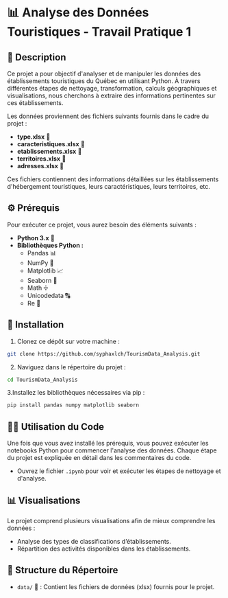 # 📊 Analyse des Données Touristiques - Travail Pratique 1

## 📝 Description

Ce projet a pour objectif d'analyser et de manipuler les données des établissements touristiques du Québec en utilisant Python. À travers différentes étapes de nettoyage, transformation, calculs géographiques et visualisations, nous cherchons à extraire des informations pertinentes sur ces établissements.

Les données proviennent des fichiers suivants fournis dans le cadre du projet :

- **type.xlsx** 📄
- **caracteristiques.xlsx** 📄
- **etablissements.xlsx** 📄
- **territoires.xlsx** 📄
- **adresses.xlsx** 📄

Ces fichiers contiennent des informations détaillées sur les établissements d'hébergement touristiques, leurs caractéristiques, leurs territoires, etc.

## ⚙️ Prérequis

Pour exécuter ce projet, vous aurez besoin des éléments suivants :

- **Python 3.x** 🐍
- **Bibliothèques Python :**
  - Pandas 📊
  - NumPy 🔢
  - Matplotlib 📈
  - Seaborn 🌊
  - Math ➗
  - Unicodedata 🔠
  - Re 🧰

## 🚀 Installation

1. Clonez ce dépôt sur votre machine :

```bash
git clone https://github.com/syphaxlch/TourismData_Analysis.git
```
2. Naviguez dans le répertoire du projet :
```bash
cd TourismData_Analysis
```
3.Installez les bibliothèques nécessaires via pip :
```bash
pip install pandas numpy matplotlib seaborn
```
## 🧑‍💻 Utilisation du Code

Une fois que vous avez installé les prérequis, vous pouvez exécuter les notebooks Python pour commencer l'analyse des données. Chaque étape du projet est expliquée en détail dans les commentaires du code.

- Ouvrez le fichier `.ipynb` pour voir et exécuter les étapes de nettoyage et d'analyse.

## 📊 Visualisations

Le projet comprend plusieurs visualisations afin de mieux comprendre les données :
- Analyse des types de classifications d’établissements.
- Répartition des activités disponibles dans les établissements.
  
## 📂 Structure du Répertoire
- `data/` 💾 : Contient les fichiers de données (xlsx) fournis pour le projet.



